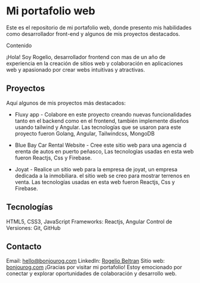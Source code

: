 # Mi portafolio web

Este es el repositorio de mi portafolio web, donde presento mis habilidades como desarrollador front-end y algunos de mis proyectos destacados.

Contenido

¡Hola! Soy Rogelio, desarrollador frontend con mas de un año de experiencia en la creación de sitios web y colaboración en aplicaciones web y apasionado por crear webs intuitivas y atractivas.

## Proyectos

Aquí algunos de mis proyectos más destacados:

* Fluxy app - Colabore en este proyecto creando nuevas funcionalidades tanto en el backend como en el frontend, también implemente diseños usando tailwind y Angular. Las tecnologías que se usaron para este proyecto fueron Golang, Angular, Tailwindcss, MongoDB

* Blue Bay Car Rental Website - Cree este sitio web para una agencia d erenta de autos en puerto peñasco, Las tecnologías usadas en esta web fueron Reactjs, Css y Firebase.

* Joyat - Realice un sitio web para la empresa de joyat, un empresa dedicada a la inmobiliara. el sitio web se creo para mostrar terrenos en venta. Las tecnologías usadas en esta web fueron Reactjs, Css y Firebase.

## Tecnologías

HTML5, CSS3, JavaScript
Frameworks: Reactjs, Angular
Control de Versiones: Git, GitHub

## Contacto

Email: hello@bonjourog.com
LinkedIn: [Rogelio Beltran](https://www.linkedin.com/in/rogeliobeltran/)
Sitio web: [bonjourog.com](https://bonjourog.com)
¡Gracias por visitar mi portafolio! Estoy emocionado por conectar y explorar oportunidades de colaboración y desarrollo web.

